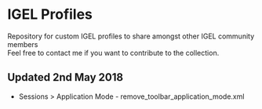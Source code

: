 # IGEL Profiles
Repository for custom IGEL profiles to share amongst other IGEL community members <br />
Feel free to contact me if you want to contribute to the collection. <br />

## Updated 2nd May 2018 <br />
- Sessions > Application Mode - remove_toolbar_application_mode.xml <br />
